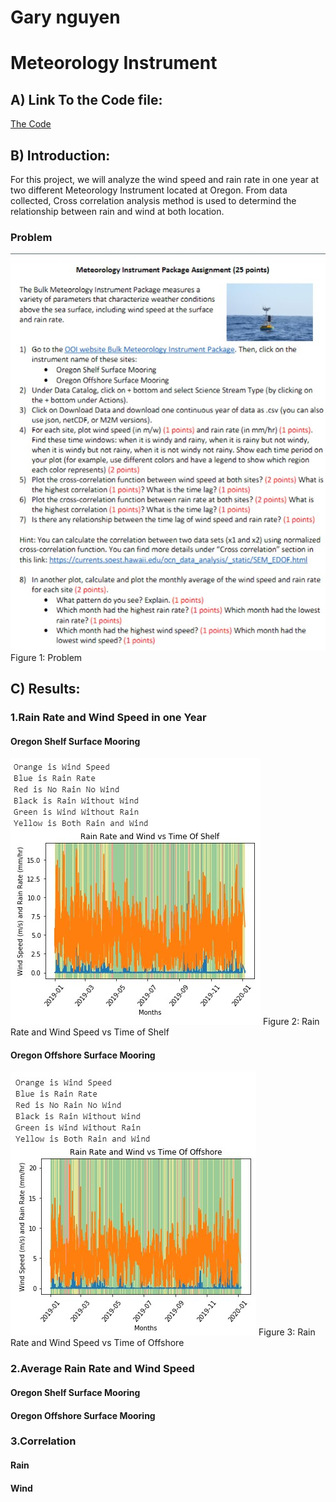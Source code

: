 # Gary nguyen
# Meteorology Instrument 
## A) Link To the Code file: 
[The Code](https://colab.research.google.com/drive/1McaI9NyAp2Y94GeeBPkANeWrEnMDGMHQ)
## B) Introduction:
For this project, we will analyze the wind speed and rain rate in one year at two different Meteorology Instrument located at Oregon. From data collected, Cross correlation analysis method is used to determind the relationship between rain and wind at both location.
### Problem
![](Project%202.jpg)
Figure 1: Problem
## C) Results:
### 1.Rain Rate and Wind Speed in one Year
#### Oregon Shelf Surface Mooring
![](Photo/RWshelf.jpg)
Figure 2: Rain Rate and Wind Speed vs Time of Shelf
#### Oregon Offshore Surface Mooring
![](Photo/RWOffshore.jpg)
Figure 3: Rain Rate and Wind Speed vs Time of Offshore
### 2.Average Rain Rate and Wind Speed
#### Oregon Shelf Surface Mooring
#### Oregon Offshore Surface Mooring
### 3.Correlation
#### Rain
#### Wind

